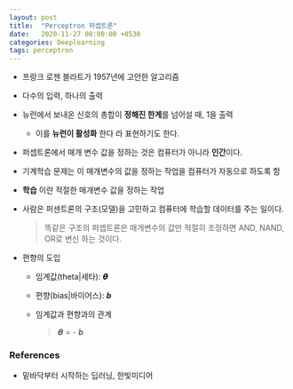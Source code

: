 ```yaml
---
layout: post
title:  "Perceptron 퍼셉트론"
date:   2020-11-27 00:00:00 +0530
categories: Deeplearning
tags: perceptron
---
```

- 프랑크 로젠 블라트가 1957년에 고안한 알고리즘

- 다수의 입력, 하나의 출력

- 뉴런에서 보내온 신호의 총합이 **정해진 한계**를 넘어설 때, 1을 출력

  - 이를 **뉴런이 활성화** 한다 라 표현하기도 한다.

- 퍼셉트론에서 매개 변수 값을 정하는 것은 컴퓨터가 아니라 **인간**이다.

- 기계학습 문제는 이 매개변수의 값을 정하는 작업을 컴퓨터가 자동으로 하도록 함

- **학습** 이란 적절한 매개변수 값을 정하는 작업 

- 사람은 퍼센트론의 구조(모델)을 고민하고 컴퓨터에 학습할 데이터를 주는 일이다.

  > 똑같은 구조의 퍼셉트론은 매개변수의 값만 적절히 조정하면 AND, NAND, OR로 변신 하는 것이다.

- 편향의 도입

  - 임계값(theta|세타): ***𝞱***

  - 편향(bias|바이어스): ***b***

  - 임계값과 편향과의 관계

    > 𝞱 = - ***b***



### References

- 밑바닥부터 시작하는 딥러닝, 한빛미디어